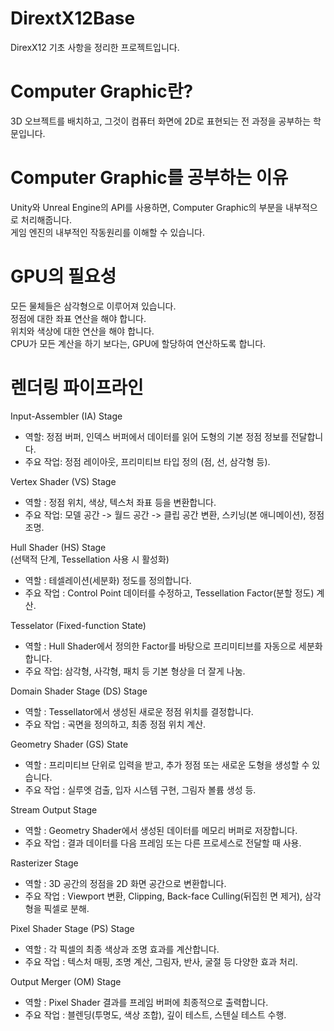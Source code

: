 # DirextX12Base        
 DirexX12 기초 사항을 정리한 프로젝트입니다.       

# Computer Graphic란?          
 3D 오브젝트를 배치하고, 그것이 컴퓨터 화면에 2D로 표현되는 전 과정을 공부하는 학문입니다.         

# Computer Graphic를 공부하는 이유          
 Unity와 Unreal Engine의 API를 사용하면, Computer Graphic의 부분을 내부적으로 처리해줍니다.            
 게임 엔진의 내부적인 작동원리를 이해할 수 있습니다.          
 
# GPU의 필요성        
  모든 물체들은 삼각형으로 이루어져 있습니다.       
  정점에 대한 좌표 연산을 해야 합니다.       
  위치와 색상에 대한 연산을 해야 합니다.        
  CPU가 모든 계산을 하기 보다는, GPU에 할당하여 연산하도록 합니다.       

# 렌더링 파이프라인
  Input-Assembler (IA) Stage 
  - 역할: 정점 버퍼, 인덱스 버퍼에서 데이터를 읽어 도형의 기본 정점 정보를 전달합니다.
  - 주요 작업: 정점 레이아웃, 프리미티브 타입 정의 (점, 선, 삼각형 등).

  Vertex Shader (VS) Stage
  - 역할 : 정점 위치, 색상, 텍스처 좌표 등을 변환합니다.
  - 주요 작업: 모델 공간 -> 월드 공간 -> 클립 공간 변환, 스키닝(본 애니메이션), 정점 조명.
  
  Hull Shader (HS) Stage        
  (선택적 단계, Tessellation 사용 시 활성화)
  - 역할 : 테셀레이션(세분화) 정도를 정의합니다.
  - 주요 작업 : Control Point 데이터를 수정하고, Tessellation Factor(분할 정도) 계산.

  Tesselator (Fixed-function State)
  - 역할 : Hull Shader에서 정의한 Factor를 바탕으로 프리미티브를 자동으로 세분화합니다.
  - 주요 작업: 삼각형, 사각형, 패치 등 기본 형상을 더 잘게 나눔.
    
  Domain Shader Stage (DS) Stage
  - 역할 : Tessellator에서 생성된 새로운 정점 위치를 결정합니다.
  - 주요 작업 : 곡면을 정의하고, 최종 정점 위치 계산.
  
  Geometry Shader (GS) State
  - 역할 : 프리미티브 단위로 입력을 받고, 추가 정점 또는 새로운 도형을 생성할 수 있습니다.
  - 주요 작업 : 실루엣 검출, 입자 시스템 구현, 그림자 볼륨 생성 등.

  Stream Output Stage          
  - 역할 : Geometry Shader에서 생성된 데이터를 메모리 버퍼로 저장합니다.
  - 주요 작업 : 결과 데이터를 다음 프레임 또는 다른 프로세스로 전달할 때 사용.

  Rasterizer Stage             
  - 역할 : 3D 공간의 정점을 2D 화면 공간으로 변환합니다.
  - 주요 작업 : Viewport 변환, Clipping, Back-face Culling(뒤집힌 면 제거), 삼각형을 픽셀로 분해.
    
  Pixel Shader Stage (PS) Stage
  - 역할 : 각 픽셀의 최종 색상과 조명 효과를 계산합니다.
  - 주요 작업 : 텍스처 매핑, 조명 계산, 그림자, 반사, 굴절 등 다양한 효과 처리.
         
  Output Merger (OM) Stage             
  - 역할 : Pixel Shader 결과를 프레임 버퍼에 최종적으로 출력합니다.
  - 주요 작업 : 블렌딩(투명도, 색상 조합), 깊이 테스트, 스텐실 테스트 수행.
